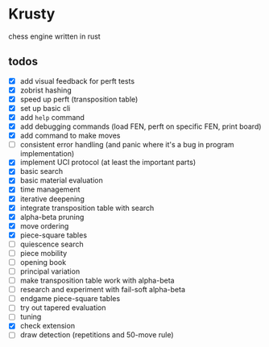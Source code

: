 # Krusty

chess engine written in rust

## todos

- [x] add visual feedback for perft tests
- [x] zobrist hashing
- [x] speed up perft (transposition table)
- [x] set up basic cli
- [x] add `help` command
- [x] add debugging commands (load FEN, perft on specific FEN, print board)
- [x] add command to make moves
- [ ] consistent error handling (and panic where it's a bug in program implementation)
- [x] implement UCI protocol (at least the important parts)
- [x] basic search
- [x] basic material evaluation
- [x] time management
- [x] iterative deepening
- [x] integrate transposition table with search
- [x] alpha-beta pruning
- [x] move ordering
- [x] piece-square tables
- [ ] quiescence search
- [ ] piece mobility
- [ ] opening book
- [ ] principal variation
- [ ] make transposition table work with alpha-beta
- [ ] research and experiment with fail-soft alpha-beta
- [ ] endgame piece-square tables
- [ ] try out tapered evaluation
- [ ] tuning
- [x] check extension
- [ ] draw detection (repetitions and 50-move rule)
